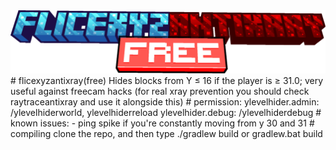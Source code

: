 <img src="https://raw.githubusercontent.com/omdumrotat/flicexyzantixray/master/minecraft_title.png">
# flicexyzantixray(free)
Hides blocks from Y ≤ 16 if the player is ≥ 31.0; very useful against freecam hacks (for real xray prevention you should check raytraceantixray and use it alongside this)
# permission: 
ylevelhider.admin: /ylevelhiderworld, ylevelhiderreload
ylevelhider.debug: /ylevelhiderdebug
# known issues:
- ping spike if you're constantly moving from y 30 and 31
# compiling
clone the repo, and then type ./gradlew build or gradlew.bat build
